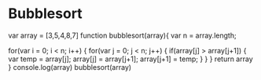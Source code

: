 # Bubblesort
var array = [3,5,4,8,7]
function bubblesort(array){
var n = array.length;

for(var i = 0; i < n; i++)
  {
    for(var j = 0; j < n; j++)
      {
        if(array[j] > array[j+1])
          {
            var temp = array[j];
            array[j] = array[j+1];
            array[j+1] = temp;
          }
      }
  }
return array
}
console.log(array)
bubblesort(array)
